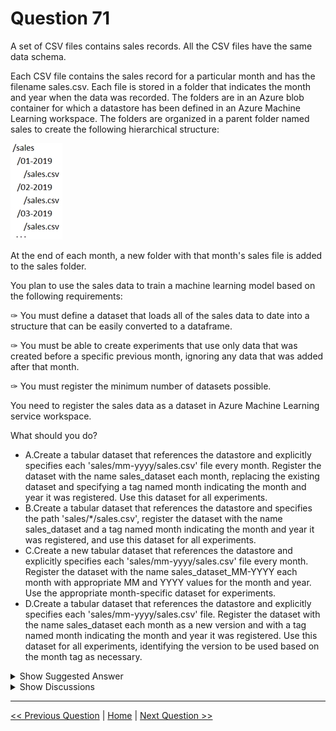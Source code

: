 # Question 71

A set of CSV files contains sales records. All the CSV files have the same data schema.

Each CSV file contains the sales record for a particular month and has the filename sales.csv. Each file is stored in a folder that indicates the month and year when the data was recorded. The folders are in an Azure blob container for which a datastore has been defined in an Azure Machine Learning workspace. The folders are organized in a parent folder named sales to create the following hierarchical structure:

![Question Image](../images/q71_q_0007900001.png)

At the end of each month, a new folder with that month's sales file is added to the sales folder.

You plan to use the sales data to train a machine learning model based on the following requirements:

✑ You must define a dataset that loads all of the sales data to date into a structure that can be easily converted to a dataframe.

✑ You must be able to create experiments that use only data that was created before a specific previous month, ignoring any data that was added after that month.

✑ You must register the minimum number of datasets possible.

You need to register the sales data as a dataset in Azure Machine Learning service workspace.

What should you do?

- A.Create a tabular dataset that references the datastore and explicitly specifies each 'sales/mm-yyyy/sales.csv' file every month. Register the dataset with the name sales_dataset each month, replacing the existing dataset and specifying a tag named month indicating the month and year it was registered. Use this dataset for all experiments.
- B.Create a tabular dataset that references the datastore and specifies the path 'sales/\*/sales.csv', register the dataset with the name sales_dataset and a tag named month indicating the month and year it was registered, and use this dataset for all experiments.
- C.Create a new tabular dataset that references the datastore and explicitly specifies each 'sales/mm-yyyy/sales.csv' file every month. Register the dataset with the name sales_dataset_MM-YYYY each month with appropriate MM and YYYY values for the month and year. Use the appropriate month-specific dataset for experiments.
- D.Create a tabular dataset that references the datastore and explicitly specifies each 'sales/mm-yyyy/sales.csv' file. Register the dataset with the name sales_dataset each month as a new version and with a tag named month indicating the month and year it was registered. Use this dataset for all experiments, identifying the version to be used based on the month tag as necessary.

<details>
  <summary>Show Suggested Answer</summary>

<strong>D</strong><br>

</details>

<details>
  <summary>Show Discussions</summary>

<blockquote><p><strong>gamezone25</strong> <code>(Tue 19 Oct 2021 19:31)</code> - <em>Upvotes: 28</em></p><p>D seems to be the correct answer. B does not allow you to get the data from before a specific month. With D you create only one dataset with multiple versions (1 version per month).
Similar example in &#x27;Versioning best practice&#x27;:
https://docs.microsoft.com/en-us/azure/machine-learning/how-to-version-track-datasets</p></blockquote>
<blockquote><p><strong>chevyli</strong> <code>(Sat 25 Feb 2023 06:38)</code> - <em>Upvotes: 3</em></p><p>I guess you can by using module like Split or Filter data? You can specify the condition to get data before a particular month</p></blockquote>
<blockquote><p><strong>Shailen</strong> <code>(Fri 17 Jun 2022 20:14)</code> - <em>Upvotes: 4</em></p><p>But D don&#x27;t satisfy the last requirement that register minimal data set possible since each specific sales file need to register in option D. Given answer B seems correct as it fulfils all conditions.</p></blockquote>
<blockquote><p><strong>chaudha4</strong> <code>(Fri 29 Oct 2021 21:39)</code> - <em>Upvotes: 2</em></p><p>I agree. The example shown in the link below does exactly what is being asked in the question. 
https://docs.microsoft.com/en-us/azure/machine-learning/how-to-version-track-datasets#versioning-best-practice</p></blockquote>
<blockquote><p><strong>levm39</strong> <code>(Sat 04 Dec 2021 11:17)</code> - <em>Upvotes: 4</em></p><p>You must register the minimum number of datasets possible. D is not correct, because you will have to do this manually each month,?</p></blockquote>
<blockquote><p><strong>YipingRuan</strong> <code>(Wed 05 Jan 2022 07:13)</code> - <em>Upvotes: 1</em></p><p>But B you can&#x27;t select by (each) Month.</p></blockquote>
<blockquote><p><strong>TheCyanideLancer</strong> <code>(Tue 12 Jul 2022 07:54)</code> - <em>Upvotes: 19</em></p><p>Quick update, verified, correct ans is D. Cross checked in coursera and validated there.</p></blockquote>
<blockquote><p><strong>Lion007</strong> <code>(Fri 28 Jun 2024 20:19)</code> - <em>Upvotes: 3</em></p><p>The Correct answer is: D

Option D is the most appropriate choice because it allows for both the inclusion of all data to date for general training and the ability to use specific versions for experiments that require data up to a particular month. The &quot;minimum number of datasets&quot; can be interpreted as the minimum number of distinct dataset entities registered in the workspace. With versioning (Option D), you&#x27;re still working with one dataset entity, but with multiple versions, which aligns with the requirement of minimal dataset registration.

Justification:

- Versioning in Azure Machine Learning allows you to handle the evolving data by creating new versions of the dataset each month, without increasing the number of dataset entities in the workspace.
- By using version tags, you can manage and reference the appropriate data snapshot for experiments as needed.
- This approach offers a balance between efficient data management and the ability to run experiments on specific subsets of the data as of a given date, thus meeting all the stated requirements.</p></blockquote>
<blockquote><p><strong>Kanwal001</strong> <code>(Wed 28 Feb 2024 20:25)</code> - <em>Upvotes: 4</em></p><p>On exam 28/08/2023..</p></blockquote>
<blockquote><p><strong>Depayser</strong> <code>(Sat 18 Nov 2023 17:32)</code> - <em>Upvotes: 1</em></p><p>Option D</p></blockquote>
<blockquote><p><strong>phydev</strong> <code>(Sat 20 Jan 2024 09:10)</code> - <em>Upvotes: 1</em></p><p>ChatGPT agrees.</p></blockquote>
<blockquote><p><strong>MarinaMijailovic</strong> <code>(Fri 27 Oct 2023 09:36)</code> - <em>Upvotes: 1</em></p><p>A: *replaces* the the existing dataset -&gt; can&#x27;t directly filter data before the specific month
B: captures all the sales data from different folders in *one dataset* -&gt; can&#x27;t can&#x27;t directly filter data before the specific month
C: requires registering multiple datasets

D: satisfies all the requirements</p></blockquote>

<blockquote><p><strong>Yuriy_Ch</strong> <code>(Fri 08 Sep 2023 11:07)</code> - <em>Upvotes: 2</em></p><p>Exactly this question was on exam 07/03/2023</p></blockquote>
<blockquote><p><strong>Jit1981</strong> <code>(Wed 27 Sep 2023 06:59)</code> - <em>Upvotes: 2</em></p><p>Is Answer B or D?</p></blockquote>
<blockquote><p><strong>mamau</strong> <code>(Sat 12 Aug 2023 19:32)</code> - <em>Upvotes: 2</em></p><p>B. Create a tabular dataset that references the datastore and specifies the path &#x27;sales/*/sales.csv&#x27;, register the dataset with the name sales_dataset and a tag named month indicating the month and year it was registered, and use this dataset for all experiments.

This option meets all the requirements of the problem statement:
✑ The dataset loads all of the sales data to date into a structure that can be easily converted to a dataframe.
✑ You can create experiments that use only data that was created before a specific previous month, ignoring any data that was added after that month by filtering the dataset based on the &quot;month&quot; tag.
✑ The minimum number of datasets possible is registered (only one).</p></blockquote>

<blockquote><p><strong>phdykd</strong> <code>(Wed 02 Aug 2023 16:39)</code> - <em>Upvotes: 2</em></p><p>Option D satisfies the last requirement of registering the minimum number of datasets possible.
While option B uses a single dataset that references the entire path &#x27;sales/*/sales.csv&#x27;, it still requires registering the dataset every month with a new tag indicating the month and year. In comparison, option D registers each month&#x27;s sales data as a new version of the same dataset with a tag indicating the month and year. This allows you to only have to register one dataset instead of multiple datasets, minimizing the number of registered datasets.

Option B does not satisfy the requirement of being able to create experiments that use only data that was created before a specific previous month as it only references the entire path and not individual files for each month</p></blockquote>

<blockquote><p><strong>Edriv</strong> <code>(Tue 13 Jun 2023 08:59)</code> - <em>Upvotes: 2</em></p><p>Option C</p></blockquote>
<blockquote><p><strong>Arend78</strong> <code>(Wed 07 Jun 2023 13:22)</code> - <em>Upvotes: 1</em></p><p>If I look at the explanation for the &quot;correct&quot; (?) answer B, it seems that they mean to ask &quot;How to load CSVs form the appropriate folders using the least amount of lines?&quot; In the explanation they use an asterix. Not a very clear question i.m.o.</p></blockquote>
<blockquote><p><strong>fvil</strong> <code>(Sun 07 May 2023 14:33)</code> - <em>Upvotes: 1</em></p><p>On exam 07/11/2022</p></blockquote>
<blockquote><p><strong>victorafb</strong> <code>(Sun 23 Apr 2023 14:37)</code> - <em>Upvotes: 3</em></p><p>on exam 16/10/2022 I&#x27;ve answer D</p></blockquote>
<blockquote><p><strong>ning</strong> <code>(Fri 11 Nov 2022 12:52)</code> - <em>Upvotes: 2</em></p><p>Absolutely correct, one dataset with different versions.  Versions are NOT the same as different dataset!</p></blockquote>
<blockquote><p><strong>JTWang</strong> <code>(Sat 22 Oct 2022 10:42)</code> - <em>Upvotes: 1</em></p><p>on exam 04/22/2022</p></blockquote>
<blockquote><p><strong>azurelearner666</strong> <code>(Mon 10 Oct 2022 14:19)</code> - <em>Upvotes: 3</em></p><p>Correct answer is D,
Even this question is really very badly written to promote misunderstanding and confusion.</p></blockquote>
<blockquote><p><strong>kkkk_jjjj</strong> <code>(Sun 18 Sep 2022 08:39)</code> - <em>Upvotes: 2</em></p><p>on exam 18/03/2022</p></blockquote>

</details>

---

[<< Previous Question](question_70.md) | [Home](../index.md) | [Next Question >>](question_72.md)
